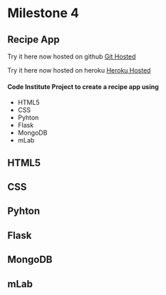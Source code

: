 # Milestone 4 

## Recipe App

Try it here now hosted on github <a href="https://patrickoneill.github.io/recipe-app/">Git Hosted</a>

Try it here now hosted on heroku <a href="https://recipe-app-paddy.herokuapp.com/"> Heroku Hosted</a>

#### Code Institute Project to create a recipe app using

- HTML5
- CSS
- Pyhton
- Flask
- MongoDB
- mLab

## HTML5

## CSS

## Pyhton

## Flask

## MongoDB

## mLab


